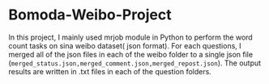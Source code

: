 # Bomoda-Weibo-Project
In this project, I mainly used mrjob module in Python to perform the word count tasks on sina weibo dataset( json format). For each questions, I merged all of the json files in each of the weibo folder to a single json file (`merged_status.json,merged_comment.json,merged_repost.json`). The output results are written in .txt files in each of the question folders.
